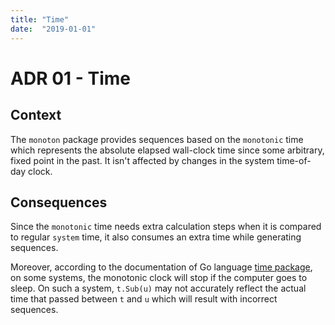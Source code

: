 ```yaml
---
title: "Time"
date:  "2019-01-01"
---
```


# ADR 01 - Time

## Context

The `monoton` package provides sequences based on the `monotonic` time which
represents the absolute elapsed wall-clock time since some arbitrary, fixed
point in the past. It isn't affected by changes in the system time-of-day clock.

## Consequences

Since the `monotonic` time needs extra calculation steps when it is compared to
regular `system` time, it also consumes an extra time while generating
sequences.

Moreover, according to the documentation of Go language
[time package](https://golang.org/pkg/time/), on some systems, the monotonic
clock will stop if the computer goes to sleep. On such a system, `t.Sub(u)` may
not accurately reflect the actual time that passed between `t` and `u` which
will result with incorrect sequences.
